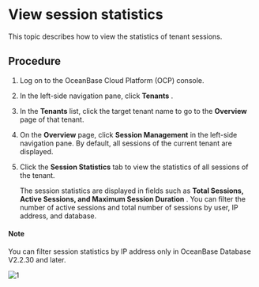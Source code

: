 View session statistics 
============================================

This topic describes how to view the statistics of tenant sessions. 

Procedure 
------------------------------

1. Log on to the OceanBase Cloud Platform (OCP) console.

   

2. In the left-side navigation pane, click **Tenants** .

   

3. In the **Tenants** list, click the target tenant name to go to the **Overview** page of that tenant.

   

4. On the **Overview** page, click **Session Management** in the left-side navigation pane. By default, all sessions of the current tenant are displayed.

   

5. Click the **Session Statistics** tab to view the statistics of all sessions of the tenant. 

   The session statistics are displayed in fields such as **Total Sessions, Active Sessions, and Maximum Session Duration** . You can filter the number of active sessions and total number of sessions by user, IP address, and database.
   
  <main id="notice" type='explain'>
    <h4>Note</h4>
    <p>You can filter session statistics by IP address only in OceanBase Database V2.2.30 and later.</p>
  </main>

   ![1](https://help-static-aliyun-doc.aliyuncs.com/assets/img/en-US/9504306461/p399650.png)
   



